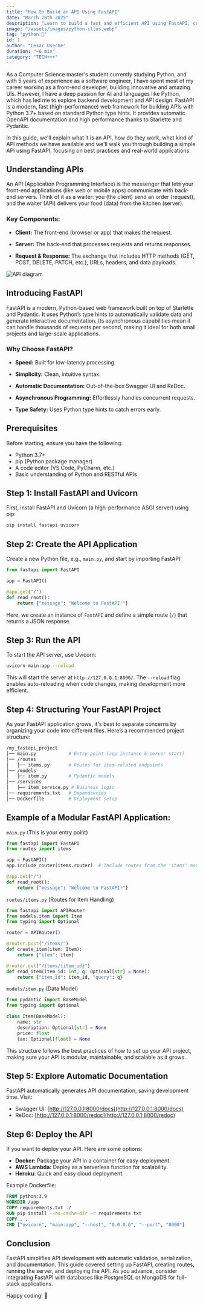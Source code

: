 ```yaml
---
title: "How to Build an API Using FastAPI"
date: "March 20th 2025"
description: "Learn to build a fast and efficient API using FastAPI, covering setup, routing, data validation, and deployment."
image: "/assets/images/python-illus.webp"
tag: "python 🐍"
id: 1
author: "Cesar Useche"
duration: "~6 min"
category: "TECH+++"
---
```


As a Computer Science master's student currently studying Python, and with 5 years of experience as a software engineer, I have spent most of my career working as a front-end developer, building innovative and amazing UIs. However, I have a deep passion for AI and languages like Python, which has led me to explore backend development and API design. FastAPI is a modern, fast (high-performance) web framework for building APIs with Python 3.7+ based on standard Python type hints. It provides automatic OpenAPI documentation and high performance thanks to Starlette and Pydantic.

In this guide, we'll explain what it is an API, how do they work, what kind of API methods we have available and we'll walk you through building a simple API using FastAPI, focusing on best practices and real-world applications.

## Understanding APIs
An API (Application Programming Interface) is the messenger that lets your front-end applications (like web or mobile apps) communicate with back-end servers. Think of it as a waiter: you (the client) send an order (request), and the waiter (API) delivers your food (data) from the kitchen (server).

### Key Components:
- **Client:** The front-end (browser or app) that makes the request.

- **Server:** The back-end that processes requests and returns responses.

- **Request & Response:** The exchange that includes HTTP methods (GET, POST, DELETE, PATCH, etc.), URLs, headers, and data payloads.

![API diagram](/assets/images/api-ilustration.png "API Diagram")

## Introducing FastAPI
FastAPI is a modern, Python-based web framework built on top of Starlette and Pydantic. It uses Python’s type hints to automatically validate data and generate interactive documentation. Its asynchronous capabilities mean it can handle thousands of requests per second, making it ideal for both small projects and large-scale applications.

### Why Choose FastAPI?
- **Speed:** Built for low-latency processing.

- **Simplicity:** Clean, intuitive syntax.

- **Automatic Documentation:** Out-of-the-box Swagger UI and ReDoc.

- **Asynchronous Programming:** Effortlessly handles concurrent requests.

- **Type Safety:** Uses Python type hints to catch errors early.

## Prerequisites
Before starting, ensure you have the following:
- Python 3.7+
- pip (Python package manager)
- A code editor (VS Code, PyCharm, etc.)
- Basic understanding of Python and RESTful APIs

## Step 1: Install FastAPI and Uvicorn
First, install FastAPI and Uvicorn (a high-performance ASGI server) using pip:

```sh
pip install fastapi uvicorn
```

## Step 2: Create the API Application
Create a new Python file, e.g., `main.py`, and start by importing FastAPI:

```python
from fastapi import FastAPI

app = FastAPI()

@app.get("/")
def read_root():
    return {"message": "Welcome to FastAPI!"}
```

Here, we create an instance of `FastAPI` and define a simple route (`/`) that returns a JSON response.

## Step 3: Run the API
To start the API server, use Uvicorn:

```sh
uvicorn main:app --reload
```

This will start the server at `http://127.0.0.1:8000/`. The `--reload` flag enables auto-reloading when code changes, making development more efficient.

## Step 4: Structuring Your FastAPI Project

As your FastAPI application grows, it's best to separate concerns by organizing your code into different files. Here’s a recommended project structure:

``` sh
/my_fastapi_project
│── main.py            # Entry point (app instance & server start)
│── /routes
│   ├── items.py       # Routes for item-related endpoints
│── /models
│   ├── item.py        # Pydantic models
│── /services
│   ├── item_service.py # Business logic
│── requirements.txt   # Dependencies
│── Dockerfile         # Deployment setup
```

## Example of a Modular FastAPI Application:

```main.py``` (This is your entry point)

``` py
from fastapi import FastAPI
from routes import items

app = FastAPI()
app.include_router(items.router)  # Include routes from the 'items' module

@app.get("/")
def read_root():
    return {"message": "Welcome to FastAPI!"}
```

```routes/items.py``` (Routes for Item Handling)

``` py
from fastapi import APIRouter
from models.item import Item
from typing import Optional

router = APIRouter()

@router.post("/items/")
def create_item(item: Item):
    return {"item": item}

@router.get("/items/{item_id}")
def read_item(item_id: int, q: Optional[str] = None):
    return {"item_id": item_id, "query": q}
```

```models/item.py``` (Data Model)
``` py
from pydantic import BaseModel
from typing import Optional

class Item(BaseModel):
    name: str
    description: Optional[str] = None
    price: float
    tax: Optional[float] = None
```

This structure follows the best practices of how to set up your API project, making sure your API is modular, maintainable, and scalable as it grows.

## Step 5: Explore Automatic Documentation
FastAPI automatically generates API documentation, saving development time. Visit:
- Swagger UI: [http://127.0.0.1:8000/docs](http://127.0.0.1:8000/docs)
- ReDoc: [http://127.0.0.1:8000/redoc](http://127.0.0.1:8000/redoc)

## Step 6: Deploy the API
If you want to deploy your API. Here are some options:
- **Docker:** Package your API in a container for easy deployment.
- **AWS Lambda:** Deploy as a serverless function for scalability.
- **Heroku:** Quick and easy cloud deployment.

Example Dockerfile:

```dockerfile
FROM python:3.9
WORKDIR /app
COPY requirements.txt ./
RUN pip install --no-cache-dir -r requirements.txt
COPY . .
CMD ["uvicorn", "main:app", "--host", "0.0.0.0", "--port", "8000"]
```

## Conclusion
FastAPI simplifies API development with automatic validation, serialization, and documentation. This guide covered setting up FastAPI, creating routes, running the server, and deploying the API. As you advance, consider integrating FastAPI with databases like PostgreSQL or MongoDB for full-stack applications.

Happy coding! 🐍

